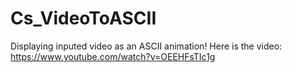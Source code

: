 # Cs_VideoToASCII
Displaying inputed video as an ASCII animation!
Here is the video: https://www.youtube.com/watch?v=OEEHFsTIc1g
